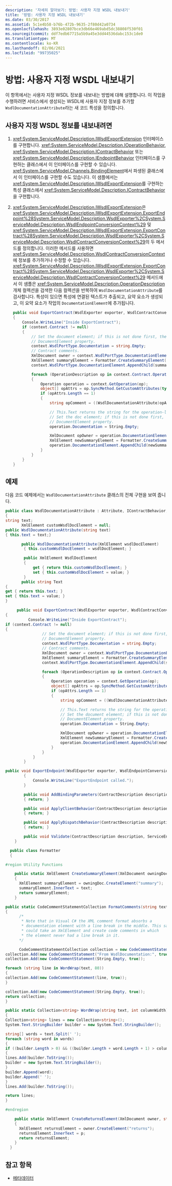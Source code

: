 ```yaml
---
description: '자세히 알아보기: 방법: 사용자 지정 WSDL 내보내기'
title: '방법: 사용자 지정 WSDL 내보내기'
ms.date: 03/30/2017
ms.assetid: 5c1e4b58-b76b-472b-9635-2f80d42a0734
ms.openlocfilehash: 3893e02807bce3db66e469abd5dc38808f530f01
ms.sourcegitcommit: ddf7edb67715a5b9a45e3dd44536dabc153c1de0
ms.translationtype: MT
ms.contentlocale: ko-KR
ms.lasthandoff: 02/06/2021
ms.locfileid: "99735025"
---
```

# <a name="how-to-export-custom-wsdl"></a>방법: 사용자 지정 WSDL 내보내기

이 항목에서는 사용자 지정 WSDL 정보를 내보내는 방법에 대해 설명합니다. 이 작업을 수행하려면 서비스에서 생성되는 WSDL에 사용자 지정 정보를 추가할 `WsdlDocumentationAttribute`라는 새 코드 특성을 정의합니다.

## <a name="to-export-custom-wsdl-information"></a>사용자 지정 WSDL 정보를 내보내려면

1. <xref:System.ServiceModel.Description.IWsdlExportExtension> 인터페이스를 구현합니다. <xref:System.ServiceModel.Description.IOperationBehavior>, <xref:System.ServiceModel.Description.IContractBehavior> 또는 <xref:System.ServiceModel.Description.IEndpointBehavior> 인터페이스를 구현하는 클래스에서 이 인터페이스를 구현할 수 있습니다. <xref:System.ServiceModel.Channels.BindingElement>에서 파생된 클래스에서 이 인터페이스를 구현할 수도 있습니다. 이 샘플에서는 <xref:System.ServiceModel.Description.IWsdlExportExtension>를 구현하는 특성 클래스에서 <xref:System.ServiceModel.Description.IContractBehavior>을 구현합니다.

2. <xref:System.ServiceModel.Description.IWsdlExportExtension>은 <xref:System.ServiceModel.Description.IWsdlExportExtension.ExportEndpoint%28System.ServiceModel.Description.WsdlExporter%2CSystem.ServiceModel.Description.WsdlEndpointConversionContext%29> 및 <xref:System.ServiceModel.Description.IWsdlExportExtension.ExportContract%28System.ServiceModel.Description.WsdlExporter%2CSystem.ServiceModel.Description.WsdlContractConversionContext%29>의 두 메서드를 정의합니다. 이러한 메서드를 사용하면 <xref:System.ServiceModel.Description.WsdlContractConversionContext>에 정보를 추가하거나 수정할 수 있습니다. <xref:System.ServiceModel.Description.IWsdlExportExtension.ExportContract%28System.ServiceModel.Description.WsdlExporter%2CSystem.ServiceModel.Description.WsdlContractConversionContext%29> 메서드에서 이 샘플은 <xref:System.ServiceModel.Description.OperationDescription> 개체 컬렉션을 검색한 다음 컬렉션을 반복하여 `WsdlDocumentationAttribute`를 검사합니다. 특성이 있으면 특성에 연결된 텍스트가 추출되고, 요약 요소가 생성되고, 이 요약 요소가 작업의 `DocumentationElement`에 추가됩니다.

    ```csharp
    public void ExportContract(WsdlExporter exporter, WsdlContractConversionContext context)
    {
        Console.WriteLine("Inside ExportContract");
        if (context.Contract != null)
        {
            // Set the document element; if this is not done first, there is no XmlElement in the
            // DocumentElement property.
            context.WsdlPortType.Documentation = string.Empty;
            // Contract comments.
            XmlDocument owner = context.WsdlPortType.DocumentationElement.OwnerDocument;
            XmlElement summaryElement = Formatter.CreateSummaryElement(owner, this.Text);
            context.WsdlPortType.DocumentationElement.AppendChild(summaryElement);

            foreach (OperationDescription op in context.Contract.Operations)
            {
                Operation operation = context.GetOperation(op);
                object[] opAttrs = op.SyncMethod.GetCustomAttributes(typeof(WsdlDocumentationAttribute), false);
                if (opAttrs.Length == 1)
                {
                    string opComment = ((WsdlDocumentationAttribute)opAttrs[0]).Text;

                    // This.Text returns the string for the operation-level attributes.
                    // Set the doc element; if this is not done first, there is no XmlElement in the
                    // DocumentElement property.
                    operation.Documentation = String.Empty;

                    XmlDocument opOwner = operation.DocumentationElement.OwnerDocument;
                    XmlElement newSummaryElement = Formatter.CreateSummaryElement(opOwner, opComment);
                    operation.DocumentationElement.AppendChild(newSummaryElement);
                }
            }
        }
    }
    ```

## <a name="example"></a>예제

다음 코드 예제에서는 `WsdlDocumentationAttribute` 클래스의 전체 구현을 보여 줍니다.

```csharp
public class WsdlDocumentationAttribute : Attribute, IContractBehavior, IWsdlExportExtension
{
string text;
       XmlElement customWsdlDocElement = null;
public WsdlDocumentationAttribute(string text)
{ this.text = text;}

       public WsdlDocumentationAttribute(XmlElement wsdlDocElement)
        { this.customWsdlDocElement = wsdlDocElement; }

        public XmlElement WsdlDocElement
        {
            get { return this.customWsdlDocElement; }
            set { this.customWsdlDocElement = value; }
        }
       public string Text
{
get { return this.text; }
set { this.text = value; }
}

     public void ExportContract(WsdlExporter exporter, WsdlContractConversionContext context)
{
          Console.WriteLine("Inside ExportContract");
if (context.Contract != null)
{
                // Set the document element; if this is not done first, there is no XmlElement in the
                // DocumentElement property.
                context.WsdlPortType.Documentation = string.Empty;
                // Contract comments.
                XmlDocument owner = context.WsdlPortType.DocumentationElement.OwnerDocument;
                XmlElement summaryElement = Formatter.CreateSummaryElement(owner, this.Text);
                context.WsdlPortType.DocumentationElement.AppendChild(summaryElement);

                foreach (OperationDescription op in context.Contract.Operations)
                {
                    Operation operation = context.GetOperation(op);
                    object[] opAttrs = op.SyncMethod.GetCustomAttributes(typeof(WsdlDocumentationAttribute), false);
                    if (opAttrs.Length == 1)
                    {
                        string opComment = ((WsdlDocumentationAttribute)opAttrs[0]).Text;

                        // This.Text returns the string for the operation-level attributes.
                        // Set the document element; if this is not done first, there is no XmlElement in the
                        // DocumentElement property.
                        operation.Documentation = String.Empty;

                        XmlDocument opOwner = operation.DocumentationElement.OwnerDocument;
                        XmlElement newSummaryElement = Formatter.CreateSummaryElement(opOwner, opComment);
                        operation.DocumentationElement.AppendChild(newSummaryElement);
                    }
                }
            }
        }

public void ExportEndpoint(WsdlExporter exporter, WsdlEndpointConversionContext context)
        {
            Console.WriteLine("ExportEndpoint called.");
        }

        public void AddBindingParameters(ContractDescription description, ServiceEndpoint endpoint, BindingParameterCollection parameters)
        { return; }

        public void ApplyClientBehavior(ContractDescription description, ServiceEndpoint endpoint, ClientRuntime client)
        { return; }

        public void ApplyDispatchBehavior(ContractDescription description, ServiceEndpoint endpoint, DispatchRuntime dispatch)
        { return; }

        public void Validate(ContractDescription description, ServiceEndpoint endpoint) { return; }
    }

  public class Formatter
  {

#region Utility Functions

    public static XmlElement CreateSummaryElement(XmlDocument owningDoc, string text)
    {
      XmlElement summaryElement = owningDoc.CreateElement("summary");
      summaryElement.InnerText = text;
      return summaryElement;
    }

public static CodeCommentStatementCollection FormatComments(string text)
{
      /*
       * Note that in Visual C# the XML comment format absorbs a
       * documentation element with a line break in the middle. This sample
       * could take an XmlElement and create code comments in which
       * the element never had a line break in it.
      */

      CodeCommentStatementCollection collection = new CodeCommentStatementCollection();
collection.Add(new CodeCommentStatement("From WsdlDocumentation:", true));
collection.Add(new CodeCommentStatement(String.Empty, true));

foreach (string line in WordWrap(text, 80))
{
collection.Add(new CodeCommentStatement(line, true));
}

collection.Add(new CodeCommentStatement(String.Empty, true));
return collection;
}

public static Collection<string> WordWrap(string text, int columnWidth)
{
Collection<string> lines = new Collection<string>();
System.Text.StringBuilder builder = new System.Text.StringBuilder();

string[] words = text.Split(' ');
foreach (string word in words)
{
if ((builder.Length > 0) && ((builder.Length + word.Length + 1) > columnWidth))
{
lines.Add(builder.ToString());
builder = new System.Text.StringBuilder();
}
builder.Append(word);
builder.Append(' ');
}
lines.Add(builder.ToString());

return lines;
}

#endregion

    public static XmlElement CreateReturnsElement(XmlDocument owner, string p)
    {
      XmlElement returnsElement = owner.CreateElement("returns");
      returnsElement.InnerText = p;
      return returnsElement;
    }
  }
```

## <a name="see-also"></a>참고 항목

- [메타데이터](../feature-details/metadata.md)
